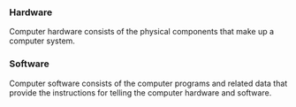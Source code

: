 ### Hardware
Computer hardware consists of the physical components that make up a computer system.

### Software
Computer software consists of the computer programs and related data that provide the instructions for telling the computer hardware and software.